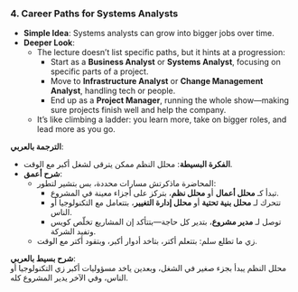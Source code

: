 ### 4. Career Paths for Systems Analysts

- **Simple Idea**: Systems analysts can grow into bigger jobs over time.
- **Deeper Look**:
    - The lecture doesn’t list specific paths, but it hints at a progression:
        - Start as a **Business Analyst** or **Systems Analyst**, focusing on specific parts of a project.
        - Move to **Infrastructure Analyst** or **Change Management Analyst**, handling tech or people.
        - End up as a **Project Manager**, running the whole show—making sure projects finish well and help the company.
    - It’s like climbing a ladder: you learn more, take on bigger roles, and lead more as you go.

**الترجمة بالعربي**:

- **الفكرة البسيطة**: محلل النظم ممكن يترقى لشغل أكبر مع الوقت.
- **شرح أعمق**:
    - المحاضرة ماذكرتش مسارات محددة، بس بتشير لتطور:
        - تبدأ كـ **محلل أعمال** أو **محلل نظم**، بتركز على أجزاء معينة في المشروع.
        - تتحرك لـ **محلل بنية تحتية** أو **محلل إدارة التغيير**، بتتعامل مع التكنولوجيا أو الناس.
        - توصل لـ **مدير مشروع**، بتدير كل حاجة—بتتأكد إن المشاريع تخلّص كويس وتفيد الشركة.
    - زي ما تطلع سلم: بتتعلم أكتر، بتاخد أدوار أكبر، وبتقود أكتر مع الوقت.

**شرح بسيط بالعربي**:  
محلل النظم يبدأ بجزء صغير في الشغل، وبعدين ياخد مسؤوليات أكبر زي التكنولوجيا أو الناس، وفي الآخر يدير المشروع كله.